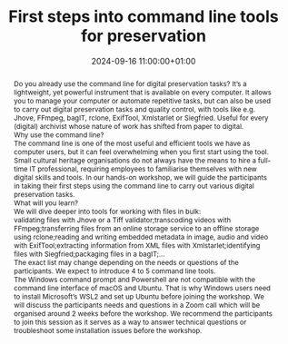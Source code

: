 ---
abstract: "Do you already use the command line for digital preservation tasks? It’s
  a lightweight, yet powerful instrument that is available on every computer. It allows
  you to manage your computer or automate repetitive tasks, but can also be used to
  carry out digital preservation tasks and quality control, with tools like e.g. Jhove,
  FFmpeg, bagIT, rclone, ExifTool, Xmlstarlet or Siegfried. Useful for every (digital)
  archivist whose nature of work has shifted from paper to digital. \n\nWhy use the
  command line?\n-------------------------\n\nThe command line is one of the most
  useful and efficient tools we have as computer users, but it can feel overwhelming
  when you first start using the tool. Small cultural heritage organisations do not
  always have the means to hire a full-time IT professional, requiring employees to
  familiarise themselves with new digital skills and tools. In our hands-on workshop,
  we will guide the participants in taking their first steps using the command line
  to carry out various digital preservation tasks.\n\nWhat will you learn?\n--------------------\nWe
  will dive deeper into tools for working with files in bulk:\n - validating files
  with Jhove or a Tiff validator;\n - transcoding videos with FFmpeg;\n - transferring
  files from an online storage service to an offline storage using rclone;\n- reading
  and writing embedded metadata in image, audio and video with ExifTool;\n- extracting
  information from XML files with Xmlstarlet;\n- identifying files with Siegfried;\n-
  packaging files in a bagIT;\n- ...\n\nThe exact list may change depending on the
  needs or questions of the participants. We expect to introduce 4 to 5 command line
  tools.\n\nThe Windows command prompt and Powershell are not compatible with the
  command line interface of macOS and Ubuntu. That is why Windows users need to install
  Microsoft’s WSL2 and set up Ubuntu before joining the workshop.\nWe will discuss
  the participants needs and questions in a Zoom call which will be organised around
  2 weeks before the workshop. We recommend the participants to join this session
  as it serves as a way to answer technical questions or troubleshoot some installation
  issues before the workshop."
creators:
- Lode Scheers
- Nastasia Vanderperren
date: 2024-09-16 11:00:00+01:00
document_url: null
grand_parent: iPRES
institutions: []
keywords:
- information technology for dp
- start 2 preserve
landing_page_url: ''
language: eng
layout: publication
license: Creative Commons Attribution Share-Alike 4.0 (CC-BY-SA-4.0)
notes_url: ''
parent: iPRES 2024
publication_type: workshop
size: null
slides_url: ''
source_name: iPRES
stream_url: ''
title: First steps into command line tools for preservation
year: 2024
---